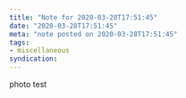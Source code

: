 ```yaml
---
title: "Note for 2020-03-28T17:51:45"
date: "2020-03-28T17:51:45"
meta: "note posted on 2020-03-28T17:51:45"
tags:
- miscellaneous
syndication: 
---
```

photo test
